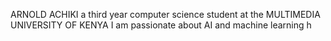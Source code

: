 ARNOLD ACHIKI 
a third year computer science student at the MULTIMEDIA UNIVERSITY OF KENYA
I am passionate about AI and machine learning h


